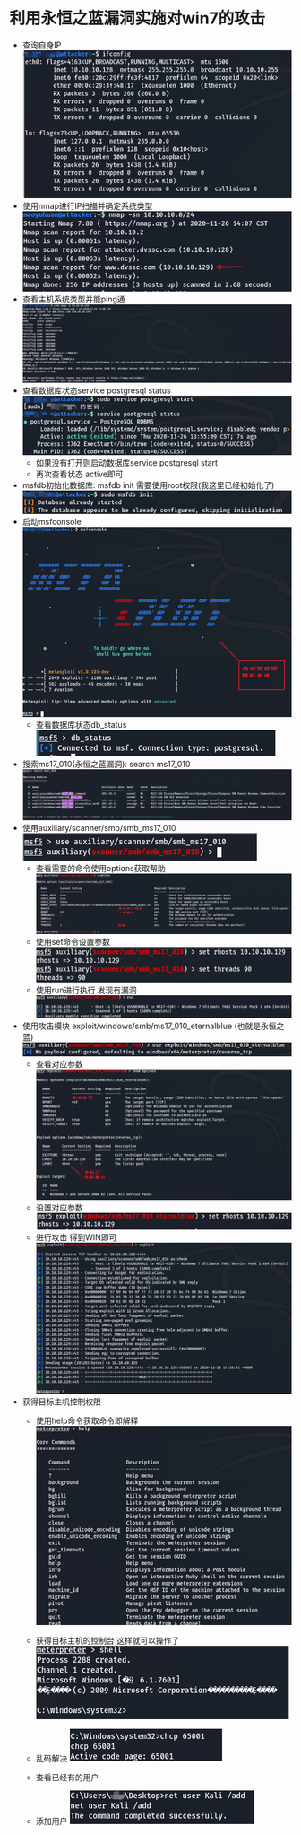 # 利用永恒之蓝漏洞实施对win7的攻击



-   查询自身IP
    ![image-20201126135135195](利用永恒之蓝漏洞实施对win7的攻击.assets/image-20201126135135195.png)
-   使用nmap进行IP扫描并确定系统类型
    ![image-20201126140935447](利用永恒之蓝漏洞实施对win7的攻击.assets/image-20201126140935447.png)
-   查看主机系统类型并能ping通
    ![image-20201126140908759](利用永恒之蓝漏洞实施对win7的攻击.assets/image-20201126140908759.png)
-   查看数据库状态service postgresql status
    ![image-20201126135555788](利用永恒之蓝漏洞实施对win7的攻击.assets/image-20201126135555788.png)
    -   如果没有打开则启动数据库service postgresql start
    -   再次查看状态 active即可
-   msfdb初始化数据库: msfdb init 需要使用root权限(我这里已经初始化了)
    ![image-20201126135636893](利用永恒之蓝漏洞实施对win7的攻击.assets/image-20201126135636893.png)
-   启动msfconsole
    ![image-20201126135744720](利用永恒之蓝漏洞实施对win7的攻击.assets/image-20201126135744720.png)
    -   查看数据库状态db_status
        ![image-20201126135758610](利用永恒之蓝漏洞实施对win7的攻击.assets/image-20201126135758610.png)
-   搜索ms17_010(永恒之蓝漏洞): search ms17_010
    ![image-20201126135835823](利用永恒之蓝漏洞实施对win7的攻击.assets/image-20201126135835823.png)
-   使用auxiliary/scanner/smb/smb_ms17_010
    ![image-20201126135951558](利用永恒之蓝漏洞实施对win7的攻击.assets/image-20201126135951558.png)
    -   查看需要的命令使用options获取帮助
        ![image-20201126140211387](利用永恒之蓝漏洞实施对win7的攻击.assets/image-20201126140211387.png)
    -   使用set命令设置参数
        ![image-20201126141112965](利用永恒之蓝漏洞实施对win7的攻击.assets/image-20201126141112965.png)
    -   使用run进行执行 发现有漏洞
        ![image-20201126141157735](利用永恒之蓝漏洞实施对win7的攻击.assets/image-20201126141157735.png)
-   使用攻击模块 exploit/windows/smb/ms17_010_eternalblue   (也就是永恒之蓝)
    ![image-20201126141406357](利用永恒之蓝漏洞实施对win7的攻击.assets/image-20201126141406357.png)
    -   查看对应参数
        ![image-20201126141543358](利用永恒之蓝漏洞实施对win7的攻击.assets/image-20201126141543358.png)
    -   设置对应参数
        ![image-20201126141625370](利用永恒之蓝漏洞实施对win7的攻击.assets/image-20201126141625370.png)
    -   进行攻击 得到WIN即可
        ![image-20201126141712517](利用永恒之蓝漏洞实施对win7的攻击.assets/image-20201126141712517.png)
-   获得目标主机控制权限
    -   使用help命令获取命令即解释
        ![image-20201126141844709](利用永恒之蓝漏洞实施对win7的攻击.assets/image-20201126141844709.png)
    -   获得目标主机的控制台 这样就可以操作了
        ![image-20201126141928099](利用永恒之蓝漏洞实施对win7的攻击.assets/image-20201126141928099.png)
    -   乱码解决
        ![image-20201126142142713](利用永恒之蓝漏洞实施对win7的攻击.assets/image-20201126142142713.png)
    -   查看已经有的用户
        
    -   添加用户
        ![image-20201126142644850](利用永恒之蓝漏洞实施对win7的攻击.assets/image-20201126142644850.png)